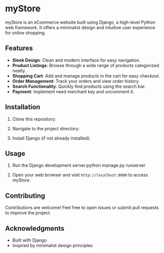 # myStore

myStore is an eCommerce website built using Django, a high-level Python web framework. It offers a minimalist design and intuitive user experience for online shopping.

## Features

- **Sleek Design**: Clean and modern interface for easy navigation.
- **Product Listings**: Browse through a wide range of products categorized neatly.
- **Shopping Cart**: Add and manage products in the cart for easy checkout.
- **Order Management**: Track your orders and view order history.
- **Search Functionality**: Quickly find products using the search bar.
- **Payment**: Implement need merchant key and uncomment it.

## Installation

1. Clone this repository:

2. Navigate to the project directory:

3. Install Django (if not already installed):

## Usage

1. Run the Django development server:python manage.py runserver

2. Open your web browser and visit `http://localhost:8000` to access myStore.

## Contributing

Contributions are welcome! Feel free to open issues or submit pull requests to improve the project.

## Acknowledgments

- Built with Django
- Inspired by minimalist design principles

